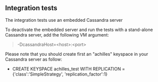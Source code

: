 ## Integration tests

 The integration tests use an embedded Cassandra server
 
 To deactivate the embedded server and run the tests with a stand-alone Cassandra server, add the following VM argument:
 
> -DcassandraHost=&lt;host&gt;:&lt;port&gt;

 Please note that you should create first an "achilles" keyspace in your Cassandra server as follow:
 
 * CREATE KEYSPACE achilles_test WITH REPLICATION = {'class':'SimpleStrategy', 'replication_factor':1}
 